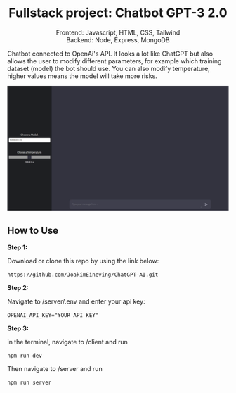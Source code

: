 <h1 align="center">
Fullstack project: Chatbot GPT-3 2.0
</h1>

<p align="center">
Frontend:
Javascript, HTML, CSS, Tailwind
</br>
Backend:
Node, Express, MongoDB


Chatbot connected to OpenAi's API. It looks a lot like ChatGPT but also allows the user to modify different parameters, for example which training dataset (model) the bot should use. You can also modify temperature, higher values means the model will take more risks.
</p>

![](https://github.com/JoakimEineving/ChatGPT-AI/blob/master/client/assets/chatbot_demo.gif)

## How to Use 

**Step 1:**

Download or clone this repo by using the link below:

```
https://github.com/JoakimEineving/ChatGPT-AI.git
```


**Step 2:**

Navigate to /server/.env and enter your api key:
```
OPENAI_API_KEY="YOUR API KEY"
```

**Step 3:**

in the terminal, navigate to /client and run  
```
npm run dev
```
Then navigate to /server and run
```
npm run server
```


